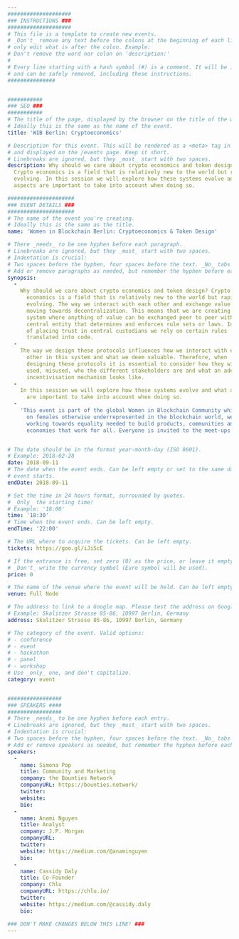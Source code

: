 ```yaml
---
####################
### INSTRUCTIONS ###
####################
# This file is a template to create new events.
# _Don't_ remove any text before the colons at the beginning of each line,
# only edit what is after the colon. Example:
# Don't remove the word nor colon on 'description:'
#
# Every line starting with a hash symbol (#) is a comment. It will be ignored
# and can be safely removed, including these instructions.
###############


###########
### SEO ###
###########
# The title of the page, displayed by the browser on the title of the window.
# Ideally this is the same as the name of the event.
title: 'WIB Berlin: Cryptoeconomics'

# Description for this event. This will be rendered as a <meta> tag in the HTML,
# and displayed on the /events page. Keep it short.
# Linebreaks are ignored, but they _must_ start with two spaces.
description: Why should we care about crypto economics and token design?
  Crypto economics is a field that is relatively new to the world but rapidly
  evolving. In this session we will explore how these systems evolve and what
  aspects are important to take into account when doing so.

#####################
### EVENT DETAILS ###
#####################
# The name of the event you're creating.
# Ideally this is the same as the title.
name: 'Women in Blockchain Berlin: Cryptoeconomics & Token Design'

# There _needs_ to be one hyphen before each paragraph.
# Linebreaks are ignored, but they _must_ start with two spaces.
# Indentation is crucial:
# Two spaces before the hyphen, four spaces before the text. _No_ tabs allowed.
# Add or remove paragraphs as needed, but remember the hyphen before each entry.
synopsis:
  -
    Why should we care about crypto economics and token design? Crypto
      economics is a field that is relatively new to the world but rapidly
      evolving. The way we interact with each other and exchange value is
      moving towards decentralization. This means that we are creating a
      system where anything of value can be exchanged peer to peer without a
      central entity that determines and enforces rule sets or laws. Instead
      of placing trust in central custodians we rely on certain rules
      translated into code.
  -
    The way we design these protocols influences how we interact with each
      other in this system and what we deem valuable. Therefore, when
      designing these protocols it is essential to consider how they will be
      used, misused, who the different stakeholders are and what an adequate
      incentivisation mechanism looks like.
  -
    In this session we will explore how these systems evolve and what aspects
      are important to take into account when doing so.
  -
    'This event is part of the global Women in Blockchain Community which started out in New York and has evolved into a global network   with local chapters all over the world. By connecting across interests and backgrounds with a focus
      on females otherwise underrepresented in the blockchain world, we are
      working towards equality needed to build products, communities and
      economies that work for all. Everyone is invited to the meet-ups!'


# The date should be in the format year-month-day (ISO 8601).
# Example: 2018-02-28
date: 2018-09-11
# The date when the event ends. Can be left empty or set to the same day the
# event starts.
endDate: 2018-09-11

# Set the time in 24 hours format, surrounded by quotes.
# _Only_ the starting time!
# Example: '18:00'
time: '18:30'
# Time when the event ends. Can be left empty.
endTime: '22:00'

# The URL where to acquire the tickets. Can be left empty.
tickets: https://goo.gl/iJi5cE

# If the entrance is free, set zero (0) as the price, or leave it empty.
# _Don't_ write the currency symbol (Euro symbol will be used).
price: 0

# The name of the venue where the event will be held. Can be left empty.
venue: Full Node

# The address to link to a Google map. Please test the address on Google Maps.
# Example: Skalitzer Strasse 85-86, 10997 Berlin, Germany
address: Skalitzer Strasse 85-86, 10997 Berlin, Germany

# The category of the event. Valid options:
# - conference
# - event
# - hackathon
# - panel
# - workshop
# Use _only_ one, and don't capitalize.
category: event


#################
### SPEAKERS ####
#################
# There _needs_ to be one hyphen before each entry.
# Linebreaks are ignored, but they _must_ start with two spaces.
# Indentation is crucial:
# Two spaces before the hyphen, four spaces before the text. _No_ tabs allowed.
# Add or remove speakers as needed, but remember the hyphen before each entry.
speakers:
  -
    name: Simona Pop
    title: Community and Marketing
    company: the Bounties Network
    companyURL: https://bounties.network/
    twitter:
    website:
    bio:
  -
    name: Anami Nguyen
    title: Analyst
    company: J.P. Morgan
    companyURL:
    twitter:
    website: https://medium.com/@anaminguyen
    bio:
  -
    name: Cassidy Daly
    title: Co-Founder
    company: Chlu
    companyURL: https://chlu.io/
    twitter:
    website: https://medium.com/@cassidy.daly
    bio:

### DON'T MAKE CHANGES BELOW THIS LINE! ###
---
```

<!-- ### DON'T MAKE CHANGES BELOW THIS LINE! ### -->

<Event-Content/>
